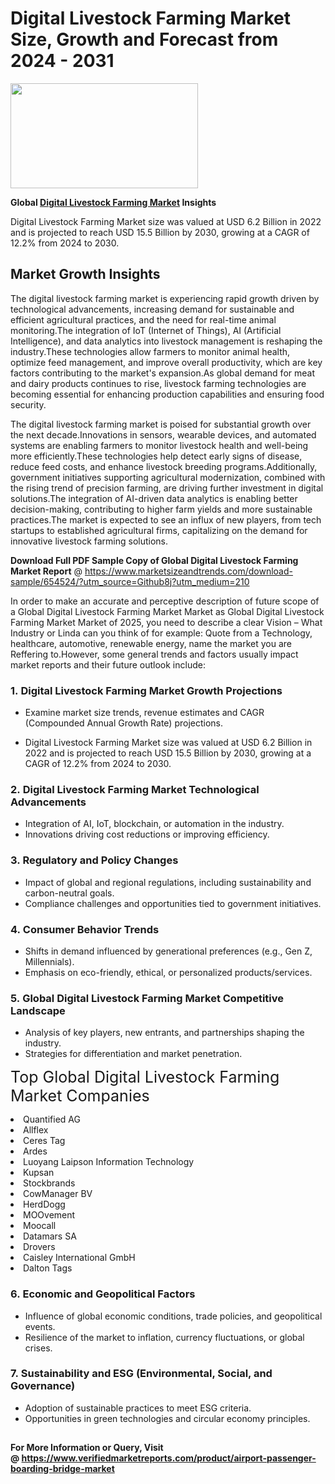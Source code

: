<H1>Digital Livestock Farming Market Size, Growth and Forecast from 2024 - 2031</H1><img class="aligncenter size-medium wp-image-584254" src="https://thirdeyenews.in/wp-content/uploads/2024/09/Global-Market-Research-300x168.jpeg" alt="" width="300" height="168" /><p><strong>Global&nbsp;<a href="https://www.marketsizeandtrends.com/download-sample/654524/?utm_source=Github8j?utm_medium=210">Digital Livestock Farming Market</a> Insights</strong></p><p>Digital Livestock Farming Market size was valued at USD 6.2 Billion in 2022 and is projected to reach USD 15.5 Billion by 2030, growing at a CAGR of 12.2% from 2024 to 2030.</p><p><h2>Market Growth Insights</h2> <p>The digital livestock farming market is experiencing rapid growth driven by technological advancements, increasing demand for sustainable and efficient agricultural practices, and the need for real-time animal monitoring.The integration of IoT (Internet of Things), AI (Artificial Intelligence), and data analytics into livestock management is reshaping the industry.These technologies allow farmers to monitor animal health, optimize feed management, and improve overall productivity, which are key factors contributing to the market's expansion.As global demand for meat and dairy products continues to rise, livestock farming technologies are becoming essential for enhancing production capabilities and ensuring food security.</p> <p>The digital livestock farming market is poised for substantial growth over the next decade.Innovations in sensors, wearable devices, and automated systems are enabling farmers to monitor livestock health and well-being more efficiently.These technologies help detect early signs of disease, reduce feed costs, and enhance livestock breeding programs.Additionally, government initiatives supporting agricultural modernization, combined with the rising trend of precision farming, are driving further investment in digital solutions.The integration of AI-driven data analytics is enabling better decision-making, contributing to higher farm yields and more sustainable practices.The market is expected to see an influx of new players, from tech startups to established agricultural firms, capitalizing on the demand for innovative livestock farming solutions.<p><span class=""><strong>Download Full PDF Sample Copy of Global Digital Livestock Farming Market Report</strong> @ <a href="https://www.marketsizeandtrends.com/download-sample/654524/?utm_source=Github8j?utm_medium=210" target="_blank">https://www.marketsizeandtrends.com/download-sample/654524/?utm_source=Github8j?utm_medium=210</a></span></p><p>In order to make an accurate and perceptive description of future scope of a Global&nbsp;Digital Livestock Farming Market Market as Global&nbsp;Digital Livestock Farming Market Market of 2025, you need to describe a clear Vision &ndash; What Industry or Linda can you think of for example: Quote from a Technology, healthcare, automotive, renewable energy, name the market you are Reffering to.However, some general trends and factors usually impact market reports and their future outlook include:</p><h3>1.&nbsp;<strong>Digital Livestock Farming Market Growth Projections</strong></h3><ul><li>Examine market size trends, revenue estimates and CAGR (Compounded Annual Growth Rate) projections.</li><li><p>Digital Livestock Farming Market size was valued at USD 6.2 Billion in 2022 and is projected to reach USD 15.5 Billion by 2030, growing at a CAGR of 12.2% from 2024 to 2030.</p></li></ul><h3>2.&nbsp;<strong>Digital Livestock Farming Market Technological Advancements</strong></h3><ul><li>Integration of AI, IoT, blockchain, or automation in the industry.</li><li>Innovations driving cost reductions or improving efficiency.</li></ul><h3>3.&nbsp;<strong>Regulatory and Policy Changes</strong></h3><ul><li>Impact of global and regional regulations, including sustainability and carbon-neutral goals.</li><li>Compliance challenges and opportunities tied to government initiatives.</li></ul><h3>4.&nbsp;<strong>Consumer Behavior Trends</strong></h3><ul><li>Shifts in demand influenced by generational preferences (e.g., Gen Z, Millennials).</li><li>Emphasis on eco-friendly, ethical, or personalized products/services.</li></ul><h3>5.&nbsp;<strong>Global Digital Livestock Farming Market Competitive Landscape</strong></h3><ul><li>Analysis of key players, new entrants, and partnerships shaping the industry.</li><li>Strategies for differentiation and market penetration.</li></ul><p data-pm-slice="1 1 []"><span style="color: inherit; font-family: inherit; font-size: 25px;">Top Global Digital Livestock Farming Market Companies</span></p><div class="" data-test-id=""><p><li>Quantified AG</li><li> Allflex</li><li> Ceres Tag</li><li> Ardes</li><li> Luoyang Laipson Information Technology</li><li> Kupsan</li><li> Stockbrands</li><li> CowManager BV</li><li> HerdDogg</li><li> MOOvement</li><li> Moocall</li><li> Datamars SA</li><li> Drovers</li><li> Caisley International GmbH</li><li> Dalton Tags</li></p></div><h3>6.&nbsp;<strong>Economic and Geopolitical Factors</strong></h3><ul><li>Influence of global economic conditions, trade policies, and geopolitical events.</li><li>Resilience of the market to inflation, currency fluctuations, or global crises.</li></ul><h3>7.&nbsp;<strong>Sustainability and ESG (Environmental, Social, and Governance)</strong></h3><ul><li>Adoption of sustainable practices to meet ESG criteria.</li><li>Opportunities in green technologies and circular economy principles.</li></ul><h2><strong style="font-size: 14px;">For More Information or Query, Visit @&nbsp;</strong><a style="background-color: #ffffff; font-size: 14px;" href="https://www.marketsizeandtrends.com/report/digital-livestock-farming-market/" target="_blank">https://www.verifiedmarketreports.com/product/airport-passenger-boarding-bridge-market</a></h2>